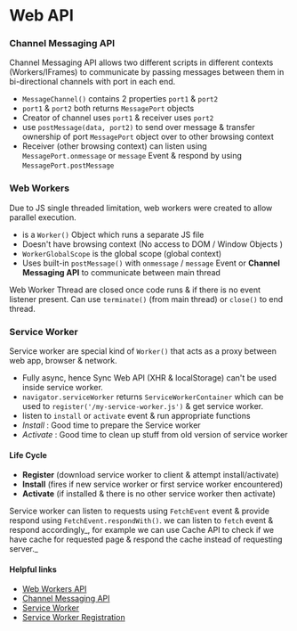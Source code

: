 # Web API

### Channel Messaging API

Channel Messaging API allows two different scripts in different contexts \(Workers/IFrames\) to communicate by passing messages between them in bi-directional channels with port in each end.  

* `MessageChannel()` contains 2 properties `port1` & `port2` 
* `port1` & `port2` both returns `MessagePort` objects
* Creator of channel uses `port1` & receiver uses `port2` 
* use `postMessage(data, port2)`  to send over message & transfer ownership of port `MessagePort` object over to other browsing context
* Receiver \(other browsing context\) can listen using `MessagePort.onmessage` or `message` Event & respond by using `MessagePort.postMessage` 



### Web Workers

Due to JS single threaded limitation, web workers were created to allow parallel execution. 

* is a `Worker()` Object which runs a separate JS file
* Doesn't have browsing context \(No access to DOM / Window Objects \)
* `WorkerGlobalScope` is the global scope \(global context\)
* Uses built-in `postMessage()` with `onmessage` / `message` Event  or **Channel Messaging API** to communicate between main thread 

Web Worker Thread are closed once code runs & if there is no event listener present. Can use `terminate()` \(from main thread\) or `close()` to end thread.



### Service Worker

Service worker are special kind of `Worker()` that acts as a proxy between web app, browser & network. 

* Fully async, hence Sync Web API \(XHR & localStorage\) can't be used inside service worker. 
* `navigator.serviceWorker` returns `ServiceWorkerContainer` which can be used to `register('/my-service-worker.js')`  &  get service worker. 
* listen to `install` or `activate` event & run appropriate functions
* _Install_ : Good time to prepare the Service worker 
* _Activate_ : Good time to clean up stuff from old version of service worker

#### Life Cycle 

* **Register** \(download service worker to client & attempt install/activate\)
* **Install** \(fires if new service worker or first service worker encountered\)
* **Activate** \(if installed & there is no other service worker then activate\)

Service worker can listen to requests using `FetchEvent` event & provide respond using `FetchEvent.respondWith()`. we can listen to `fetch` event & respond accordingly_, for example we can use Cache API to check if we have cache for requested page & respond the cache instead of requesting server._ 



#### Helpful links

* [Web Workers API](https://developer.mozilla.org/en-US/docs/Web/API/Web_Workers_API)
* [Channel Messaging API](https://developer.mozilla.org/en-US/docs/Web/API/Channel_Messaging_API)
* [Service Worker](https://developer.mozilla.org/en-US/docs/Web/API/Service_Worker_API) 
* [Service Worker Registration](https://developer.mozilla.org/en-US/docs/Web/API/ServiceWorkerRegistration)

